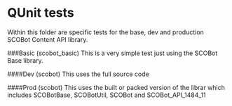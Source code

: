 # QUnit tests

Within this folder are specific tests for the base, dev and production SCOBot Content API library.

###Basic (scobot_basic)
This is a very simple test just using the SCOBot Base library.

####Dev (scobot)
This uses the full source code

####Prod (scobot)
This uses the built or packed version of the librar which includes SCOBotBase, SCOBotUtil, SCOBot and SCOBot_API_1484_11
